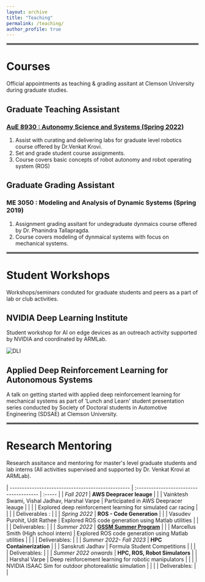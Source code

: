 ```yaml
---
layout: archive
title: "Teaching"
permalink: /teaching/
author_profile: true
---
```


<hr style="border:2px solid gray">

# Courses
Official appointments as teaching & grading assitant at Clemson University during graduate studies.

## Graduate Teaching Assistant
### [AuE 8930 : Autonomy Science and Systems (Spring 2022)](https://sites.google.com/view/armlab-cuicar/courses?authuser=0) 
1. Assist with curating and delivering labs for graduate level robotics course offered by Dr.Venkat Krovi.
2. Set and grade student course assignments.
3. Course covers basic concepts of robot autonomy and robot operating system (ROS)

## Graduate Grading Assistant
### ME 3050 : Modeling and Analysis of Dynamic Systems (Spring 2019)
1. Assignment grading assitant for undegraduate dynmaics course offered by Dr. Phanindra Tallapragda.
2. Course covers modeling of dynmaical systems with focus on mechanical systems.

<hr style="border:2px solid gray">

# Student Workshops
Workshops/seminars conduted for graduate students and peers as a part of lab or club activities. 

## NVIDIA Deep Learning Institute 
Student workshop for AI on edge devices as an outreach activity supported by NVIDIA and coordinated by ARMLab.

![DLI](https://github.com/ameyarsalvi/ameyarsalvi.github.io/assets/54649022/8b9934a2-0ce3-47cf-953a-c1eb27bfabfe)


## Applied Deep Reinforcement Learning for Autonomous Systems
A talk on getting started with applied deep reinforcement learning for mechanical systems as part of 'Lunch and Learn' student presentation series conducted by Society of Doctoral students in Automotive Engineering (SDSAE) at Clemson University.

<hr style="border:2px solid gray">

# Research Mentoring
Research assitance and mentoring for master's level graduate students and lab interns (All activities supervised and supported by Dr. Venkat Krovi at ARMLab).

<style>
table {
    border-collapse: collapse;
}
table, th, td {
   border: none;
}
blockquote {
    border-left: none;
    padding-left: 10px;
}
</style>

| ------------------------------------------------- | :-------------------------------------- | :-----  |
| *Fall 2021*                                       | **AWS Deepracer leauge** | | 
| Vainktesh Swami, Vishal Jadhav, Harshal Varpe     | Participated in AWS Deepracer leauge           | |
|                                                   | Explored deep reinforcement learning for simulated car racing | |
|                                                   | Deliverables :  | |
| *Spring 2022*                                     | **ROS - Code Generation**  | |
| Vasudev Purohit, Udit Rathee                      | Explored ROS code generation using Matlab utilities | |
|                                                   | Deliverables:  | |
| *Summer 2022*                                     | **[GSSM Summer Program](https://www.clemson.edu/cuhonors/opportunities/intellectual-growth/spri.html)**  | |
| Marcellus Smith (High school intern)              | Explored ROS code generation using Matlab utilities | |
|                                                   | Deliverables:  | |
| *Summer 2022- Fall 2023*                          | **HPC Containerization**  | |
| Sanskruti Jadhav                                  | Formula Student Competitions | |
|                                                   |  Deliverables: | |
| *Summer 2022 onwards*                             | **HPC, ROS, Robot Simulators**  | |
| Harshal Varpe                                     | Deep reinforcement learning for robotic manipulators | |
|                                                   | NVIDIA ISAAC Sim for outdoor photorealistic simulation | |
|                                                   | Deliverables: | |


